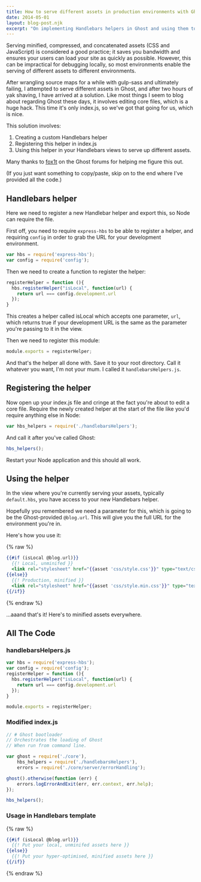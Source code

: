 ```yaml
---
title: How to serve different assets in production environments with Ghost
date: 2014-05-01
layout: blog-post.njk
excerpt: "On implementing Handlebars helpers in Ghost and using them to serve different assets locally and in production."
---
```


Serving minified, compressed, and concatenated assets (CSS and JavaScript) is considered a good practice; it saves you bandwidth and ensures your users can load your site as quickly as possible. However, this can be impractical for debugging locally, so most environments enable the serving of different assets to different environments.

After wrangling source maps for a while with gulp-sass and ultimately failing, I attempted to serve different assets in Ghost, and after two hours of yak shaving, I have arrived at a solution. Like most things I seem to blog about regarding Ghost these days, it involves editing core files, which is a huge hack. This time it's only index.js, so we've got that going for us, which is nice.

This solution involves:
1) Creating a custom Handlebars helper
2) Registering this helper in index.js
3) Using this helper in your Handlebars views to serve up different assets.

Many thanks to [fox1t](https://ghost.org/fox1t/) on the Ghost forums for helping me figure this out.

(If you just want something to copy/paste, skip on to the end where I've provided all the code.)

## Handlebars helper
Here we need to register a new Handlebar helper and export this, so Node can require the file.

First off, you need to require `express-hbs` to be able to register a helper, and requiring `config` in order to grab the URL for your development environment.

```js
var hbs = require('express-hbs');
var config = require('config');
```

Then we need to create a function to register the helper:
```js
registerHelper = function (){
  hbs.registerHelper("isLocal", function(url) {
    return url === config.development.url
  });
}
```

This creates a helper called isLocal which accepts one parameter, `url`, which returns true if your development URL is the same as the parameter you're passing to it in the view.

Then we need to register this module:
```js
module.exports = registerHelper;
```
And that's the helper all done with. Save it to your root directory. Call it whatever you want, I'm not your mum. I called it `handlebarsHelpers.js`.

## Registering the helper
Now open up your index.js file and cringe at the fact you're about to edit a core file. Require the newly created helper at the start of the file like you'd require anything else in Node:
```js
var hbs_helpers = require('./handlebarsHelpers');
```

And call it after you've called Ghost:

```js
hbs_helpers();
```
Restart your Node application and this should all work.

## Using the helper

In the view where you're currently serving your assets, typically `default.hbs`, you have access to your new Handlebars helper.

Hopefully you remembered we need a parameter for this, which is going to be the Ghost-provided `@blog.url`. This will give you the full URL for the environment you're in.

Here's how you use it:

{% raw %}
```handlebars
{{#if (isLocal @blog.url)}}
  {{! Local, unminifed }}
  <link rel="stylesheet" href="{{asset 'css/style.css'}}" type="text/css" media="all" />
{{else}}
  {{! Production, minified }}
  <link rel="stylesheet" href="{{asset 'css/style.min.css'}}" type="text/css" media="all" />
{{/if}}
```
{% endraw %}

…aaand that's it! Here's to minified assets everywhere.


## All The Code

### handlebarsHelpers.js

```js
var hbs = require('express-hbs');
var config = require('config');
registerHelper = function (){
  hbs.registerHelper("isLocal", function(url) {
    return url === config.development.url
  });
}

module.exports = registerHelper;
```

### Modified index.js
```js
// # Ghost bootloader
// Orchestrates the loading of Ghost
// When run from command line.

var ghost = require('./core'),
    hbs_helpers = require('./handlebarsHelpers'),
    errors = require('./core/server/errorHandling');

ghost().otherwise(function (err) {
    errors.logErrorAndExit(err, err.context, err.help);
});

hbs_helpers();
```

### Usage in Handlebars template
{% raw %}
```handlebars
{{#if (isLocal @blog.url)}}
  {{! Put your local, unminifed assets here }}
{{else}}
  {{! Put your hyper-optimised, minified assets here }}
{{/if}}
```
{% endraw %}
